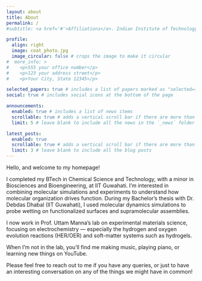 ```yaml
---
layout: about
title: About
permalink: /
#subtitle: <a href='#'>Affiliations</a>. Indian Institute of Technology Guwahati

profile:
  align: right
  image: coat_photo.jpg
  image_circular: false # crops the image to make it circular
#  more_info: >
#    <p>555 your office number</p>
#    <p>123 your address street</p>
#    <p>Your City, State 12345</p>

selected_papers: true # includes a list of papers marked as "selected={true}"
social: true # includes social icons at the bottom of the page

announcements:
  enabled: true # includes a list of news items
  scrollable: true # adds a vertical scroll bar if there are more than 3 news items
  limit: 5 # leave blank to include all the news in the `_news` folder

latest_posts:
  enabled: true
  scrollable: true # adds a vertical scroll bar if there are more than 3 new posts items
  limit: 3 # leave blank to include all the blog posts
---
```


Hello, and welcome to my homepage!

I completed my BTech in Chemical Science and Technology, with a minor in Biosciences and Bioengineering, at IIT Guwahati. I’m interested in combining molecular simulations and experiments to understand how molecular organization drives function. During my Bachelor’s thesis with Dr. Debdas Dhabal (IIT Guwahati), I used molecular dynamics simulations to probe wetting on functionalized surfaces and supramolecular assemblies.

I now work in Prof. Uttam Manna’s lab on experimental materials science, focusing on electrochemistry — especially the hydrogen and oxygen evolution reactions (HER/OER) and soft-matter systems such as hydrogels.

When I’m not in the lab, you’ll find me making music, playing piano, or learning new things on YouTube.

Please feel free to reach out to me if you have any queries, or just to have an interesting conversation on any of the things we might have in common!
